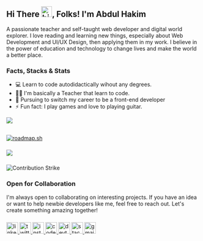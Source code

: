 ## Hi There <img src="https://user-images.githubusercontent.com/1303154/88677602-1635ba80-d120-11ea-84d8-d263ba5fc3c0.gif" width="28px" alt="hi">, Folks! I'm Abdul Hakim

A passionate teacher and self-taught web developer and digital world explorer. I love reading and learning new things, especially about Web Development and UI/UX Design, then applying them in my work.
I believe in the power of education and technology to change lives and make the world a better place.

### Facts, Stacks & Stats

- 💻 Learn to code autodidactically wihout any degrees.
- 🧑‍🏫 I'm basically a Teacher that learn to code.
- 🏃 Pursuing to switch my career to be a front-end developer
- ⚡ Fun fact: I play games and love to playing guitar.
  
[![](https://visitcount.itsvg.in/api?id=alarwasyi98&label=Profile%20Views&color=2&icon=8&pretty=true)](https://visitcount.itsvg.in)

##
[![roadmap.sh](https://api.roadmap.sh/v1-badge/wide/64d2014f958c39fd1f8043bc?variant=dark&roadmaps=frontend%2Cdesign-system)](https://roadmap.sh)

###

<a href="https://skillicons.dev">
    <img src="https://skillicons.dev/icons?i=html,css,js,ts,react,py,gitlab,github,git,bootstrap,tailwind,next,laravel,cloudflare,figma,mui,ai,ps&theme=dark&perline=9" />
</a>

###

![Contribution Strike](https://github-readme-streak-stats.herokuapp.com/?user=alarwasyi98&theme=dark&hide_border=true)<br/>

### Open for Collaboration

I'm always open to collaborating on interesting projects. If you have an idea or want to help newbie developers like me, feel free to reach out. Let's create something amazing together!

###

<div align="left">
  <a href="https://linkedin.com/in/alarwasyi98" target="_blank">
    <img src="https://img.shields.io/static/v1?message=LinkedIn&logo=linkedin&label=&color=0077B5&logoColor=white&labelColor=&style=for-the-badge" height="30" alt="linkedin logo"  />
  </a>
  <a href="https://twitter.com/alarwasyi98" target="_blank">
    <img src="https://img.shields.io/static/v1?message=Twitter&logo=twitter&label=&color=1DA1F2&logoColor=white&labelColor=&style=for-the-badge" height="30" alt="twitter logo"  />
  </a>
  <a href="https://instagram.com/alarwasyi98" target="_blank">
    <img src="https://img.shields.io/static/v1?message=Instagram&logo=instagram&label=&color=E4405F&logoColor=white&labelColor=&style=for-the-badge" height="30" alt="instagram logo"  />
  </a>
  <a href="https://codepen.com/alarwasyi98" target="_blank">
    <img src="https://img.shields.io/static/v1?message=Codepen&logo=codepen&label=&color=000000&logoColor=white&labelColor=&style=for-the-badge" height="30" alt="codepen logo"  />
  </a>
  <a href="https://dev.to/alarwasyi98" target="_blank">
    <img src="https://img.shields.io/static/v1?message=dev.to&logo=dev.to&label=&color=0A0A0A&logoColor=white&labelColor=&style=for-the-badge" height="30" alt="devto logo"  />
  </a>
  <a href="https://stackoverflow.com/users/17326504/alarwasyi98" target="_blank">
    <img src="https://img.shields.io/static/v1?message=Stackoverflow&logo=stackoverflow&label=&color=FE7A16&logoColor=white&labelColor=&style=for-the-badge" height="30" alt="stackoverflow logo"  />
  </a>
  <a href="mailto:alarwasyi98@gmail.com" target="_blank">
    <img src="https://img.shields.io/static/v1?message=Gmail&logo=gmail&label=&color=D14836&logoColor=white&labelColor=&style=for-the-badge" height="30" alt="gmail logo"  />
  </a>
</div>

###


